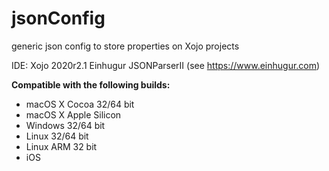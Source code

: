# jsonConfig
generic json config to store properties on Xojo projects

IDE:
Xojo 2020r2.1
Einhugur JSONParserII (see https://www.einhugur.com)

**Compatible with the following builds:**

* macOS X Cocoa 32/64 bit
* macOS X Apple Silicon
* Windows 32/64 bit
* Linux 32/64 bit
* Linux ARM 32 bit
* iOS

